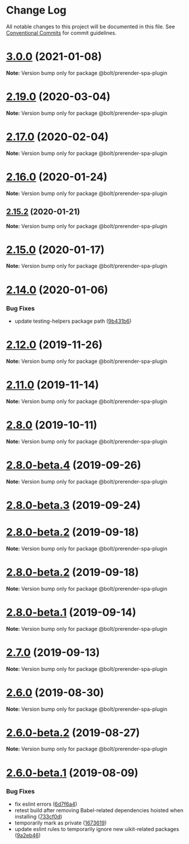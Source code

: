# Change Log

All notable changes to this project will be documented in this file.
See [Conventional Commits](https://conventionalcommits.org) for commit guidelines.

# [3.0.0](https://github.com/chrisvfritz/prerender-spa-plugin/compare/v2.29.3...v3.0.0) (2021-01-08)

**Note:** Version bump only for package @bolt/prerender-spa-plugin





# [2.19.0](https://github.com/chrisvfritz/prerender-spa-plugin/compare/v2.18.1...v2.19.0) (2020-03-04)

**Note:** Version bump only for package @bolt/prerender-spa-plugin





# [2.17.0](https://github.com/chrisvfritz/prerender-spa-plugin/compare/v2.16.3...v2.17.0) (2020-02-04)

**Note:** Version bump only for package @bolt/prerender-spa-plugin





# [2.16.0](https://github.com/chrisvfritz/prerender-spa-plugin/compare/v2.15.2...v2.16.0) (2020-01-24)

**Note:** Version bump only for package @bolt/prerender-spa-plugin





## [2.15.2](https://github.com/chrisvfritz/prerender-spa-plugin/compare/v2.15.1...v2.15.2) (2020-01-21)

**Note:** Version bump only for package @bolt/prerender-spa-plugin





# [2.15.0](https://github.com/chrisvfritz/prerender-spa-plugin/compare/v2.14.3...v2.15.0) (2020-01-17)

**Note:** Version bump only for package @bolt/prerender-spa-plugin





# [2.14.0](https://github.com/chrisvfritz/prerender-spa-plugin/compare/v2.13.3...v2.14.0) (2020-01-06)


### Bug Fixes

* update testing-helpers package path ([9b431b6](https://github.com/chrisvfritz/prerender-spa-plugin/commit/9b431b6))





# [2.12.0](https://github.com/chrisvfritz/prerender-spa-plugin/compare/v2.11.4...v2.12.0) (2019-11-26)

**Note:** Version bump only for package @bolt/prerender-spa-plugin





# [2.11.0](https://github.com/chrisvfritz/prerender-spa-plugin/compare/v2.10.0...v2.11.0) (2019-11-14)

**Note:** Version bump only for package @bolt/prerender-spa-plugin





# [2.8.0](https://github.com/chrisvfritz/prerender-spa-plugin/compare/v2.8.0-beta.6...v2.8.0) (2019-10-11)

**Note:** Version bump only for package @bolt/prerender-spa-plugin





# [2.8.0-beta.4](https://github.com/chrisvfritz/prerender-spa-plugin/compare/v2.8.0-beta.3...v2.8.0-beta.4) (2019-09-26)

**Note:** Version bump only for package @bolt/prerender-spa-plugin





# [2.8.0-beta.3](https://github.com/chrisvfritz/prerender-spa-plugin/compare/v2.7.1...v2.8.0-beta.3) (2019-09-24)



# [2.8.0-beta.2](https://github.com/chrisvfritz/prerender-spa-plugin/compare/v2.7.0...v2.8.0-beta.2) (2019-09-18)

**Note:** Version bump only for package @bolt/prerender-spa-plugin





# [2.8.0-beta.2](https://github.com/chrisvfritz/prerender-spa-plugin/compare/v2.7.0...v2.8.0-beta.2) (2019-09-18)

**Note:** Version bump only for package @bolt/prerender-spa-plugin





# [2.8.0-beta.1](https://github.com/chrisvfritz/prerender-spa-plugin/compare/v2.7.0...v2.8.0-beta.1) (2019-09-14)

**Note:** Version bump only for package @bolt/prerender-spa-plugin





# [2.7.0](https://github.com/chrisvfritz/prerender-spa-plugin/compare/v2.6.0...v2.7.0) (2019-09-13)

**Note:** Version bump only for package @bolt/prerender-spa-plugin





# [2.6.0](https://github.com/chrisvfritz/prerender-spa-plugin/compare/v2.6.0-beta.2...v2.6.0) (2019-08-30)

**Note:** Version bump only for package @bolt/prerender-spa-plugin





# [2.6.0-beta.2](https://github.com/chrisvfritz/prerender-spa-plugin/compare/v2.6.0-beta.1...v2.6.0-beta.2) (2019-08-27)

**Note:** Version bump only for package @bolt/prerender-spa-plugin





# [2.6.0-beta.1](https://github.com/chrisvfritz/prerender-spa-plugin/compare/v2.5.6...v2.6.0-beta.1) (2019-08-09)


### Bug Fixes

* fix eslint errors ([6d7f6a4](https://github.com/chrisvfritz/prerender-spa-plugin/commit/6d7f6a4))
* retest build after removing Babel-related dependencies hoisted when installing ([733cf0d](https://github.com/chrisvfritz/prerender-spa-plugin/commit/733cf0d))
* temporarily mark as private ([1673619](https://github.com/chrisvfritz/prerender-spa-plugin/commit/1673619))
* update eslint rules to temporarily ignore new uikit-related packages ([9a2eb46](https://github.com/chrisvfritz/prerender-spa-plugin/commit/9a2eb46))
